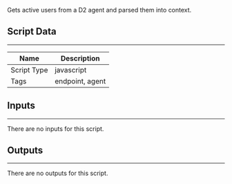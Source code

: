 Gets active users from a D2 agent and parsed them into context.

## Script Data

---

| **Name** | **Description** |
| --- | --- |
| Script Type | javascript |
| Tags | endpoint, agent |

## Inputs

---
There are no inputs for this script.

## Outputs

---
There are no outputs for this script.
